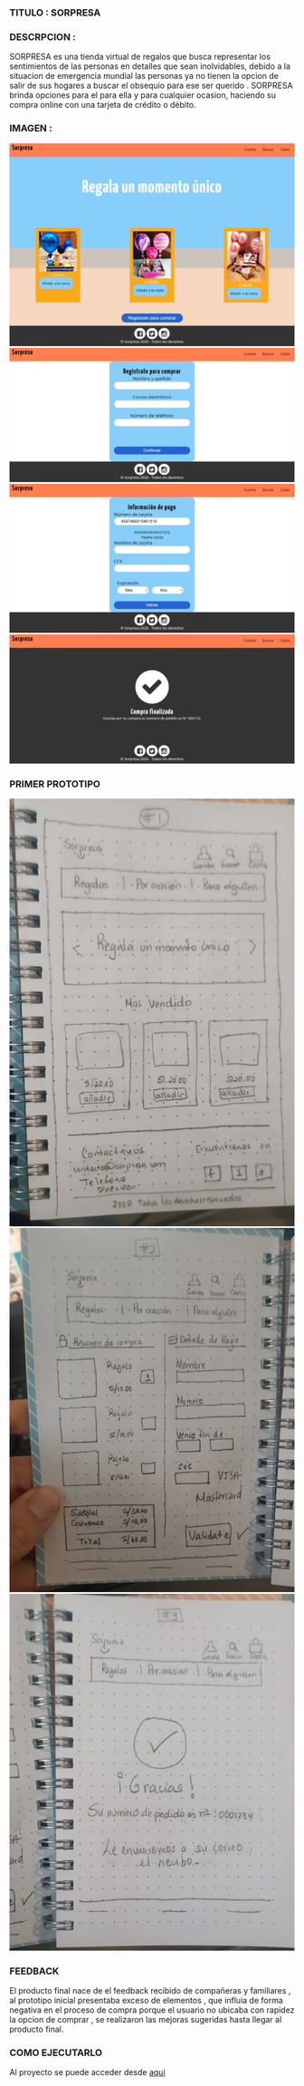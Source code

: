### TITULO : SORPRESA

### DESCRPCION :

SORPRESA es una tienda virtual de regalos que busca representar los sentimientos de las personas en detalles que sean inolvidables, debido a la situacion de emergencia mundial las personas ya no tienen la opcion de salir de sus hogares a buscar el obsequio para ese ser querido . SORPRESA brinda opciones para el para ella y para cualquier ocasion, haciendo su compra online con una tarjeta de crédito o débito.
### IMAGEN :
![sorpresa 1](https://github.com/aurelismoreno/LIM013-card-validation/blob/master/src/img/sorpresa1.png)
![sorpresa 2](https://github.com/aurelismoreno/LIM013-card-validation/blob/master/src/img/sorpresa2.png)
![sorpresa 3](https://github.com/aurelismoreno/LIM013-card-validation/blob/master/src/img/sorpresa3.png)
![sorpresa 4](https://github.com/aurelismoreno/LIM013-card-validation/blob/master/src/img/sorpresa4.png)



### PRIMER PROTOTIPO
![prototipo prncipal](https://github.com/aurelismoreno/LIM013-card-validation/blob/master/src/img/principal.jpeg)
![prototipo validar](https://github.com/aurelismoreno/LIM013-card-validation/blob/master/src/img/continuaryvalidar.jpeg)
![prototipo gracias](https://github.com/aurelismoreno/LIM013-card-validation/blob/master/src/img/gracias.jpeg)


### FEEDBACK
El producto final nace de el feedback recibido de compañeras y familiares , al prototipo inicial presentaba exceso de elementos , que influia de forma negativa en el proceso de compra porque el usuario no ubicaba con rapidez la opcion de comprar , se realizaron las mejoras sugeridas hasta llegar al producto final.

### COMO EJECUTARLO 
Al proyecto se puede acceder desde [aqui](https://aurelismoreno.github.io/LIM013-card-validation/src/index.html)

 